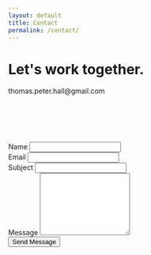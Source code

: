 ```yaml
---
layout: default
title: Contact
permalink: /contact/
---
```

<div class="row justify-content-center">
  <div class="col-12 col-md-10 col-xl-8">
    <h1 class="headline">Let's work together.</h1>
    <p class="contact-email">thomas.peter.hall@gmail.com</p>
  </div>
</div>

<div class="row justify-content-center">
  <p class="contact-icons"><a href="mailto:thomas.peter.hall@gmail.com?Subject=Hello" target="_top"><i class="fa fa-envelope" aria-hidden="true"></i></a>&emsp;<a href="https://www.linkedin.com/in/tom-hall-55087288"><i class="fa fa-linkedin" aria-hidden="true"></i></a>&emsp;<a href="https://medium.com/@tjphall"><i class="fa fa-medium" aria-hidden="true"></i></a></p>
</div>

<div class="row justify-content-center p-b-30" style="padding-top:50px;">
  <div class="col-12 col-md-8 col-xl-6">
  <form action="https://formspree.io/thomas.peter.hall@gmail.com" method="POST" class="p-b-5">
  <div class="form-group">
    <label for="name">Name</label>
    <input type="text" class="form-control" name="name" required>
  </div>
  <div class="form-group">
    <label for="_replyto">Email</label>
    <input type="email" class="form-control" name="_replyto" required>
  </div>
  <div class="form-group">
    <label for="_subject">Subject</label>
    <input type="text" class="form-control" name="_subject">
  </div>
  <div class="form-group">
    <label for="_message">Message</label>
    <textarea rows="8" name="_message" class="form-control"></textarea>
  </div>
  <div class="form-group">
    <input type="submit" class="btn-block" value="Send Message">
  </div>
</form>
  </div>
</div>
